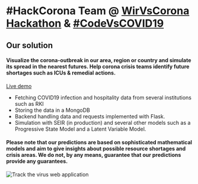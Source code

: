 # #HackCorona Team @ [WirVsCorona Hackathon](https://wirvsvirushackathon.org) & [#CodeVsCOVID19](https://www.codevscovid19.org)

## Our solution

#### Visualize the corona-outbreak in our area, region or country and simulate its spread in the nearest futures. Help corona crisis teams identify future shortages such as ICUs & remedial actions.

[Live demo](http://track-the-virus-v3.s3-website.eu-central-1.amazonaws.com)

* Fetching COVID19 infection and hospitality data from several institutions such as RKI
* Storing the data in a MongoDB
* Backend handling data and requests implemented with Flask.
* Simulation with SEIR (in production) and several other models such as a Progressive State Model and a Latent Variable Model. 

#### Please note that our predictions are based on sophisticated mathematical models and aim to give insights about possible resource shortages and crisis areas. We do not, by any means, guarantee that our predictions provide any guarantees.

![Track the virus web application](https://i.imgur.com/1M3EiJH.png)
